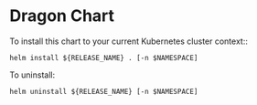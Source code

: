 # Dragon Chart

To install this chart to your current Kubernetes cluster context::

```
helm install ${RELEASE_NAME} . [-n $NAMESPACE]
```

To uninstall:

```
helm uninstall ${RELEASE_NAME} [-n $NAMESPACE]
```
